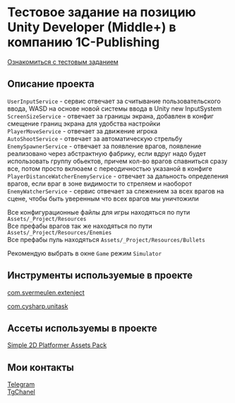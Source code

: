 # Тестовое задание на позицию Unity Developer (Middle+) в компанию 1C-Publishing
[Ознакомиться с тестовым заданием](https://github.com/Rutherfordum/Test_task_1C_Publishing/blob/main/Resources/TestTask.md)

## Описание проекта  
`UserInputService` - сервис отвечает за считывание пользовательского ввода, WASD на основе новой системы ввода в Unity new InputSystem  
`ScreenSizeService` - отвечает за границы экрана, добавлен в конфиг смещение границ экрана для удобства настройки  
`PlayerMoveService` - отвечает за движение игрока  
`AutoShootService` - отвечает за автоматическую стрельбу  
`EnemySpawnerService` - отвечает за появление врагов, появление реализовано через абстрактную фабрику, если вдруг надо будет использовать группу обьектов, причем кол-во врагов спавниться сразу все, потом просто вклюаем с переодичностью указаной в конфиге  
`PlayerDistanceWatcherEnemyService` - отвечает за дальность определения врагов, если враг в зоне видимости то стреляем и наоборот  
`EnemyWatcherService` - сервис отвечает за слежением за всех врагов на сцене, чтобы быть уверенным что всех врагов мы уничтожили  

Все конфигурационные файлы для игры находяться по пути `Assets/_Project/Resources`  
Все префабы врагов так же находяться по пути `Assets/_Project/Resources/Enemies`  
Все префабы пуль находяться `Assets/_Project/Resources/Bullets`

Рекомендую выбрать в окне `Game` режим `Simulator`

## Инструменты используемые в проекте
[com.svermeulen.extenject](https://github.com/Mathijs-Bakker/Extenject.git?path=UnityProject/Assets/Plugins/Zenject/Source#9.3.0) 

[com.cysharp.unitask](https://github.com/Cysharp/UniTask.git?path=src/UniTask/Assets/Plugins/UniTask) 

## Ассеты используемы в проекте
[Simple 2D Platformer Assets Pack](https://assetstore.unity.com/packages/2d/characters/simple-2d-platformer-assets-pack-188518)

## Мои контакты
[Telegram](https://t.me/Rutherfordum)   
[TgChanel](https://t.me/Pro_XR)  
